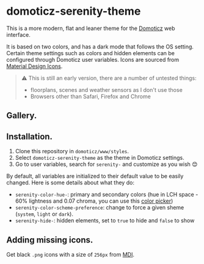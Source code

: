 # domoticz-serenity-theme

This is a more modern, flat and leaner theme for the [Domoticz](https://www.domoticz.com) web interface.

It is based on two colors, and has a dark mode that follows the OS setting.
Certain theme settings such as colors and hidden elements can be configured through Domoticz user variables.
Icons are sourced from [Material Design Icons](https://pictogrammers.com/library/mdi/).

> ⚠️ This is still an early version, there are a number of untested things:
> 
> - floorplans, scenes and weather sensors as I don't use those
> - Browsers other than Safari, Firefox and Chrome

## Gallery.

## Installation.

1. Clone this repository in `domoticz/www/styles`.
2. Select `domoticz-serenity-theme` as the theme in Domoticz settings.
3. Go to user variables, search for `serenity-` and customize as you wish 😊

By default, all variables are initialized to their default value to be easily changed. Here is some details about what they do:
- `serenity-color-hue-`: primary and secondary colors (hue in LCH space - 60% lightness and 0.07 chroma, you can use this [color picker](https://oklch.com/#60,0.07,145,100))
- `serenity-color-scheme-preference`: change to force a given sheme (`system`, `light` or `dark`).
- `serenity-hide-`: hidden elements, set to `true` to hide and `false` to show

## Adding missing icons.

Get black `.png` icons with a size of `256px` from [MDI](https://pictogrammers.com/library/mdi/).

